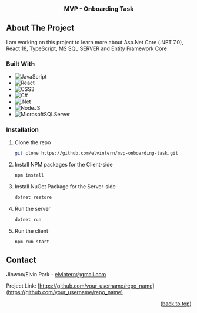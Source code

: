 <div align="center">
  <h3 align="center">MVP - Onboarding Task</h3>
</div>

<!-- ABOUT THE PROJECT -->
## About The Project

I am working on this project to learn more about Asp.Net Core (.NET 7.0), React 18, TypeScript, MS SQL SERVER and Entity Framework Core

### Built With

* ![JavaScript](https://img.shields.io/badge/javascript-%23323330.svg?style=for-the-badge&logo=javascript&logoColor=%23F7DF1E)
* ![React](https://img.shields.io/badge/react-%2320232a.svg?style=for-the-badge&logo=react&logoColor=%2361DAFB)
* ![CSS3](https://img.shields.io/badge/css3-%231572B6.svg?style=for-the-badge&logo=css3&logoColor=white)
* ![C#](https://img.shields.io/badge/c%23-%23239120.svg?style=for-the-badge&logo=c-sharp&logoColor=white)
* ![.Net](https://img.shields.io/badge/.NET-5C2D91?style=for-the-badge&logo=.net&logoColor=white)
* ![NodeJS](https://img.shields.io/badge/node.js-6DA55F?style=for-the-badge&logo=node.js&logoColor=white)
* ![MicrosoftSQLServer](https://img.shields.io/badge/Microsoft%20SQL%20Server-CC2927?style=for-the-badge&logo=microsoft%20sql%20server&logoColor=white)

### Installation

1. Clone the repo
   ```sh
   git clone https://github.com/elvintern/mvp-onboarding-task.git
   ```
2. Install NPM packages for the Client-side
   ```sh
   npm install
   ```
3. Install NuGet Package for the Server-side
   ```sh
   dotnet restore
   ```
4. Run the server
   ```sh
   dotnet run
   ```
5. Run the client
   ```sh
   npm run start
   ```
<!-- CONTACT -->
## Contact

Jinwoo/Elvin Park - elvintern@gmail.com

Project Link: [https://github.com/your_username/repo_name](https://github.com/your_username/repo_name)

<p align="right">(<a href="#readme-top">back to top</a>)</p>
